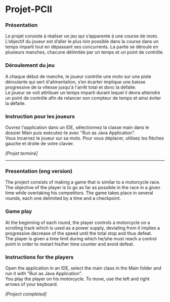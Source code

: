 # Projet-PCII

### Présentation
Le projet consiste à réaliser un jeu qui s’apparente à une course de moto. L’objectif du joueur est
d’aller le plus loin possible dans la course dans un temps imparti tout en dépassant
ses concurrents. La partie se déroule en plusieurs manches, chacune délimitée par un temps et un
point de contrôle.

### Déroulement du jeu
A chaque début de manche, le joueur contrôle une moto sur une piste déroulante qui sert
d'alimentation, s’en écarter implique une baisse progressive de la vitesse jusqu'à l'arrêt total et donc
la défaite. \
Le joueur se voit attribuer un temps imparti durant lequel il devra atteindre un point de
contrôle afin de relancer son compteur de temps et ainsi éviter la défaite.

### Instruction pour les joueurs
Ouvrez l'application dans un IDE, sélectionnez la classe main dans le dossier Main puis exécutez-le avec "Run as Java Application".\
Vous incarnez le joueur sur sa moto. Pour vous déplacer, utilisez les flèches gauche et droite de votre clavier.

*[Projet terminé]*

---

### Presentation (eng version)
The project consists of making a game that is similar to a motorcycle race. The objective of the player is
to go as far as possible in the race in a given time while overtaking his competitors. 
The game takes place in several rounds, each one delimited by a time and a checkpoint.

### Game play
At the beginning of each round, the player controls a motorcycle on a scrolling track which is used as a power supply, 
deviating from it implies a progressive decrease of the speed until the total stop and thus defeat. \
The player is given a time limit during which he/she must reach a control point in order to restart his/her time counter and avoid defeat.

### Instructions for the players
Open the application in an IDE, select the main class in the Main folder and run it with "Run as Java Application".\
You play the player on his motorcycle. To move, use the left and right arrows of your keyboard.

*[Project completed]*
